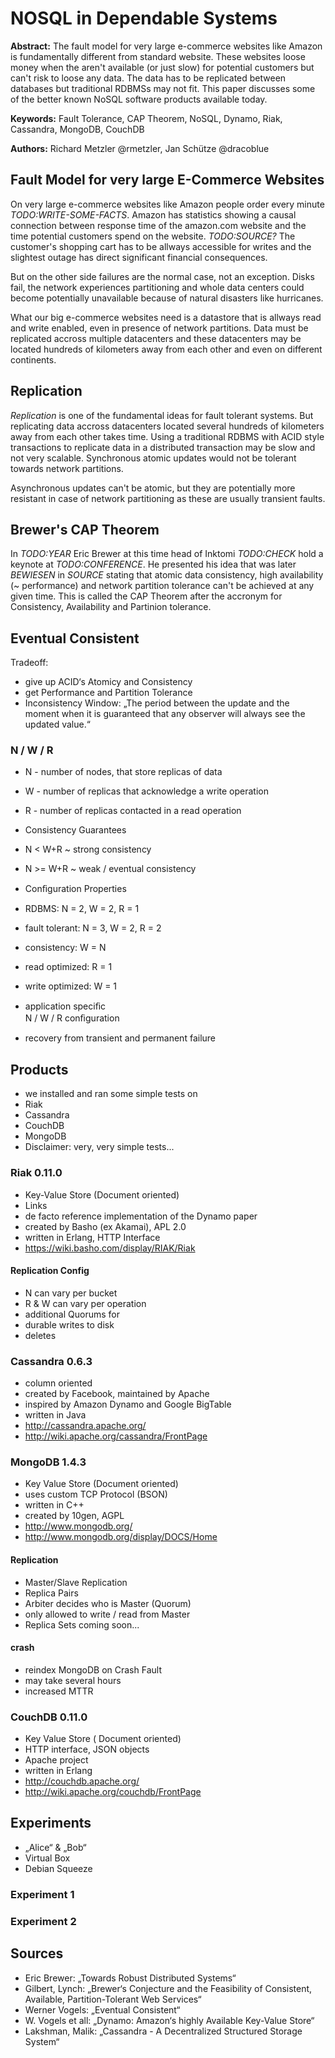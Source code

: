 # NOSQL in Dependable Systems

__Abstract:__
The fault model for very large e-commerce websites like Amazon is fundamentally different from standard website. These websites loose money when the aren't available (or just slow) for potential customers but can't risk to loose any data. The data has to be replicated between databases but traditional RDBMSs may not fit.
This paper discusses some of the better known NoSQL software products available today.


__Keywords:__
Fault Tolerance, CAP Theorem, NoSQL, Dynamo, Riak, Cassandra, MongoDB, CouchDB

__Authors:__ 
Richard Metzler @rmetzler, Jan Schütze @dracoblue




## Fault Model for very large E-Commerce Websites
On very large e-commerce websites like Amazon people order every minute _TODO:WRITE-SOME-FACTS_. Amazon has statistics showing a causal connection between response time of the amazon.com website and the time potential customers spend on the website. _TODO:SOURCE?_
The customer's shopping cart has to be allways accessible for writes and the slightest outage has direct significant financial consequences.

But on the other side failures are the normal case, not an exception. Disks fail, the network experiences partitioning and whole data centers could become potentially unavailable because of natural disasters like hurricanes. 

What our big e-commerce websites need is a datastore that is allways read and write enabled, even in presence of network partitions. Data must be replicated accross multiple datacenters and these datacenters may be located hundreds of kilometers away from each other and even on different continents.


## Replication

_Replication_ is one of the fundamental ideas for fault tolerant systems. But replicating data accross datacenters located several hundreds of kilometers away from each other takes time. Using a traditional RDBMS with ACID style transactions to replicate data in a distributed transaction may be slow and not very scalable. Synchronous atomic updates would not be tolerant towards network partitions.

Asynchronous updates can't be atomic, but they are potentially more resistant in case of network partitioning as these are usually transient faults. 

## Brewer's CAP Theorem

In _TODO:YEAR_ Eric Brewer at this time head of Inktomi _TODO:CHECK_ hold a keynote at _TODO:CONFERENCE_. He presented his idea that was later _BEWIESEN_ in _SOURCE_ stating that atomic data consistency, high availability (~ performance) and network partition tolerance can't be achieved at any given time. This is called the CAP Theorem after the accronym for Consistency, Availability and Partinion tolerance.


## Eventual Consistent


Tradeoff: 

+  give up ACID‘s Atomicy and Consistency 
+  get Performance and Partition Tolerance 
+  Inconsistency Window: „The period between the update and the moment when it is guaranteed that any observer will always see the updated value.“ 


### N / W / R

+  N - number of nodes, that store replicas of data 
+  W - number of replicas that acknowledge a write operation 
+  R - number of replicas contacted in a read operation 
+  Consistency Guarantees 
+  N < W+R ~ strong consistency 
+  N >= W+R ~ weak / eventual consistency 

+ Conﬁguration Properties 
+ RDBMS: N = 2, W = 2, R = 1 
+ fault tolerant: N = 3, W = 2, R = 2 
+ consistency:  W = N 
+ read optimized: R = 1 
+ write optimized: W = 1

+  application speciﬁc     
N / W / R conﬁguration 
+  recovery from transient 
and permanent failure

## Products

+ we installed and ran some simple tests on 
+ Riak 
+ Cassandra 
+ CouchDB 
+ MongoDB 
+ Disclaimer: very, very simple tests...

### Riak 0.11.0

+ Key-Value Store (Document oriented) 
+ Links 
+ de facto reference implementation of the 
Dynamo paper 
+ created by Basho (ex Akamai), APL 2.0 
+ written in Erlang, HTTP Interface 
+ https://wiki.basho.com/display/RIAK/Riak

#### Replication Config

+ N can vary per bucket 
+ R & W can vary per operation 
+ additional Quorums for 
+ durable writes to disk 
+ deletes


### Cassandra 0.6.3

+ column oriented 
+ created by Facebook, maintained by Apache 
+ inspired by Amazon Dynamo and Google BigTable 
+ written in Java 
+ http://cassandra.apache.org/ 
+ http://wiki.apache.org/cassandra/FrontPage

### MongoDB 1.4.3

+ Key Value Store (Document oriented) 
+ uses custom TCP Protocol (BSON) 
+ written in C++ 
+ created by 10gen, AGPL 
+ http://www.mongodb.org/ 
+ http://www.mongodb.org/display/DOCS/Home 

#### Replication
+ Master/Slave Replication 
+ Replica Pairs 
+ Arbiter decides who is Master (Quorum) 
+ only allowed to write / read from Master 
+ Replica Sets coming soon...

#### crash
+ reindex MongoDB on Crash Fault 
+ may take several hours 
+ increased MTTR

### CouchDB 0.11.0

+ Key Value Store ( Document oriented) 
+ HTTP interface, JSON objects 
+ Apache project 
+ written in Erlang 
+ http://couchdb.apache.org/ 
+ http://wiki.apache.org/couchdb/FrontPage 

## Experiments
+  „Alice“ & „Bob“ 
+  Virtual Box 
+  Debian Squeeze 

### Experiment 1

### Experiment 2

## Sources
+ Eric Brewer: „Towards Robust Distributed Systems“ 
+ Gilbert, Lynch: „Brewer‘s Conjecture and the Feasibility of Consistent, Available, Partition-Tolerant Web Services“
+ Werner Vogels: „Eventual Consistent“ 
+ W.  Vogels et all: „Dynamo:  Amazon‘s highly Available Key-Value Store“ 
+ Lakshman, Malik: „Cassandra - A Decentralized Structured Storage System“ 
